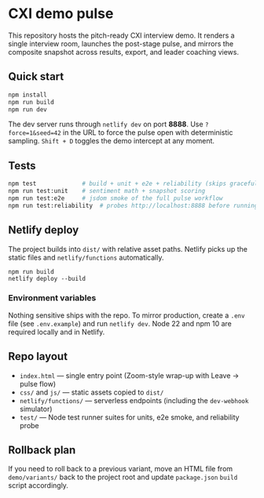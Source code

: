 # CXI demo pulse

This repository hosts the pitch-ready CXI interview demo. It renders a single interview room,
launches the post-stage pulse, and mirrors the composite snapshot across results, export, and
leader coaching views.

## Quick start

```bash
npm install
npm run build
npm run dev
```

The dev server runs through `netlify dev` on port **8888**. Use `?force=1&seed=42` in the URL to
force the pulse open with deterministic sampling. `Shift + D` toggles the demo intercept at any
moment.

## Tests

```bash
npm test             # build + unit + e2e + reliability (skips gracefully when dev server is down)
npm run test:unit    # sentiment math + snapshot scoring
npm run test:e2e     # jsdom smoke of the full pulse workflow
npm run test:reliability  # probes http://localhost:8888 before running
```

## Netlify deploy

The project builds into `dist/` with relative asset paths. Netlify picks up the static files and
`netlify/functions` automatically.

```
npm run build
netlify deploy --build
```

### Environment variables

Nothing sensitive ships with the repo. To mirror production, create a `.env` file (see
`.env.example`) and run `netlify dev`. Node 22 and npm 10 are required locally and in Netlify.

## Repo layout

- `index.html` — single entry point (Zoom-style wrap-up with Leave → pulse flow)
- `css/` and `js/` — static assets copied to `dist/`
- `netlify/functions/` — serverless endpoints (including the `dev-webhook` simulator)
- `test/` — Node test runner suites for units, e2e smoke, and reliability probe

## Rollback plan

If you need to roll back to a previous variant, move an HTML file from `demo/variants/` back to the
project root and update `package.json` `build` script accordingly.
